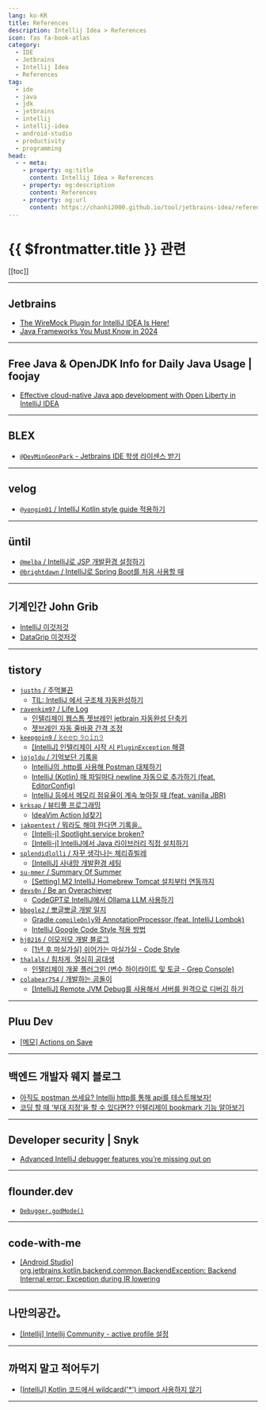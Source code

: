 ```yaml
---
lang: ko-KR
title: References
description: Intellij Idea > References
icon: fas fa-book-atlas
category:
  - IDE
  - Jetbrains
  - Intellij Idea
  - References
tag: 
  - ide
  - java
  - jdk
  - jetbrains
  - intellij
  - intellij-idea
  - android-studio
  - productivity
  - programming
head:
  - - meta:
    - property: og:title
      content: Intellij Idea > References
    - property: og:description
      content: References
    - property: og:url
      content: https://chanhi2000.github.io/tool/jetbrains-idea/references.html
---
```


# {{ $frontmatter.title }} 관련

[[toc]]

---

## <FontIcon icon="iconfont icon-jetbrains"/>Jetbrains

- [The WireMock Plugin for IntelliJ IDEA Is Here!](https://blog.jetbrains.com/idea/2024/04/the-wiremock-plugin-for-intellij-idea-is-here/)
- [Java Frameworks You Must Know in 2024](https://blog.jetbrains.com/idea/2024/04/java-frameworks-you-must-know-in-2024/)

---

## Free Java & OpenJDK Info for Daily Java Usage | foojay

- [Effective cloud-native Java app development with Open Liberty in IntelliJ IDEA](https://foojay.io/today/effective-cloud-native-java-app-development-with-open-liberty-in-intellij-idea/)

---

## <FontIcon icon="iconfont icon-blex"/>BLEX

- [`@DevMinGeonPark` - Jetbrains IDE 학생 라이센스 받기](https://blex.me/@DevMinGeonPark/jetbrains-ide-%ED%95%99%EC%83%9D-%EB%9D%BC%EC%9D%B4%EC%84%BC%EC%8A%A4-%EB%B0%9B%EA%B8%B0)

---

## <FontIcon icon="iconfont icon-velog"/>velog

- [`@yongin01` / IntelliJ Kotlin style guide 적용하기](https://velog.io/@yongin01/IntelliJ-Kotlin-style-guide-%EC%A0%81%EC%9A%A9%ED%95%98%EA%B8%B0)

---

## üntil

- [`@melba` / IntelliJ로 JSP 개발환경 설정하기](https://until.blog/@melba/intellij%EB%A1%9C-jsp-%EA%B0%9C%EB%B0%9C%ED%99%98%EA%B2%BD-%EC%84%A4%EC%A0%95%ED%95%98%EA%B8%B0)
- [`@brightdawn` / IntelliJ로 Spring Boot를 처음 사용할 때](https://until.blog/@brightdawn/intellij%EB%A1%9C-spring-boot%EB%A5%BC-%EC%B2%98%EC%9D%8C-%EC%82%AC%EC%9A%A9%ED%95%A0-%EB%95%8C)

---

## 기계인간 John Grib

- [IntelliJ 이것저것](https://johngrib.github.io/wiki/intellij/tips/)
- [DataGrip 이것저것](https://johngrib.github.io/wiki/tool/jetbrains/datagrip/)

---

## tistory

- [`jusths` / 주먹불끈](https://jusths.tistory.com/m/)
  - [TIL: IntelliJ 에서 구조체 자동완성하기](https://jusths.tistory.com/m/397)
  <!-- END: jusths -->
- [`ravenkim97` / Life Log](https://ravenkim97.tistory.com/m/)
  - [인텔리제이 웹스톰 젯브레인 jetbrain 자동완성 단축키](https://ravenkim97.tistory.com/m/427)
  - [젯브레인 자동 줄바꿈 간격 조정](https://ravenkim97.tistory.com/m/430)
  <!-- END: ravenkim97 -->
- [`keepgoin9` / 𝚔𝚎𝚎𝚙 𝟿𝚘𝚒𝚗𝟿](https://keepgoin9.tistory.com/m/)
  - [[IntelliJ] 인텔리제이 시작 시 `PluginException` 해결](https://keepgoin9.tistory.com/m/62)
  <!-- END: keepgoin9 -->
- [`jojoldu` / 기억보단 기록을](https://jojoldu.tistory.com/m/)
  - [IntelliJ의 .http를 사용해 Postman 대체하기](https://jojoldu.tistory.com/m/266)
  - [IntelliJ (Kotlin) 매 파일마다 newline 자동으로 추가하기 (feat. EditorConfig)](https://jojoldu.tistory.com/m/673)
  - [IntelliJ 등에서 메모리 점유율이 계속 높아질 때 (feat. vanilla JBR)](http://jojoldu.tistory.com/m/800)
  <!-- END: jojoldu -->
- [`krksap` / 뷰티풀 프로그래밍](https://krksap.tistory.com/m/)
  - [IdeaVim Action Id찾기](https://krksap.tistory.com/m/2305)
  <!-- END: krksap -->
- [`jakpentest` / 뭐라도 해야 한다면 기록을..](https://jakpentest.tistory.com/m/)
  - [\[Intelli-j\] Spotlight.service broken?](https://jakpentest.tistory.com/m/entry/Try-Reinstalling-Spotlightservice)
  - [\[Intelli-j\] IntelliJ에서 Java 라이브러리 직접 설치하기](https://jakpentest.tistory.com/m/entry/Intelli-j-IntelliJ%EC%97%90%EC%84%9C-Java-%EB%9D%BC%EC%9D%B4%EB%B8%8C%EB%9F%AC%EB%A6%AC-%EC%A7%81%EC%A0%91-%EC%84%A4%EC%B9%98%ED%95%98%EA%B8%B0)
  <!-- END: jakpentest -->
- [`splendidlolli` / 자꾸 생각나는 체리쥬빌레](https://splendidlolli.tistory.com/m/)
  - [\[IntelliJ\] 사내망 개발환경 세팅](https://splendidlolli.tistory.com/m/756)
  <!-- END: yyeennyy -->
- [`su-mmer` / Summary Of Summer](https://su-mmer.tistory.com/m/)
  - [\[Setting\] M2 IntelliJ Homebrew Tomcat 설치부터 연동까지](https://su-mmer.tistory.com/m/134)
  <!-- END: su-mmer -->
- [`devs0n` / Be an Overachiever](https://devs0n.tistory.com/m/)
  - [CodeGPT로 IntelliJ에서 Ollama LLM 사용하기](https://devs0n.tistory.com/m/196)
  <!-- END: devs0n -->
- [`bbogle2` / 뽀글뽀글 개발 일지](https://bbogle2.tistory.com/m/)
  - [Gradle `compileOnly`와 AnnotationProcessor (feat. IntelliJ Lombok)](https://bbogle2.tistory.com/m/entry/Gradle-compileOnly%EC%99%80-AnnotationProcessor-feat-IntelliJ-Lombok)
  - [IntelliJ Google Code Style 적용 방법](https://bbogle2.tistory.com/m/entry/IntelliJ-Google-Code-Style-%EC%A0%81%EC%9A%A9-%EB%B0%A9%EB%B2%95)
  <!-- END: bbogle2 -->
- [`hj0216` / 이모저모 개발 블로그](https://hj0216.tistory.com/m/)
  - [\[1년 후 마실가실\] 쉬어가는 마실가실 - Code Style](https://hj0216.tistory.com/m/954)
  <!-- END: hj0216 -->
- [`thalals` / 힘차게, 열심히 공대생](https://thalals.tistory.com/m/)
  - [인텔리제이 개꿀 플러그인 (변수 하이라이트 및 토글 - Grep Console)](https://thalals.tistory.com/m/487)
  <!-- END: thalals  -->
- [`colabear754` / 개발하는 곰돌이](https://colabear754.tistory.com/m/)
  - [\[IntelliJ\] Remote JVM Debug를 사용해서 서버를 원격으로 디버깅 하기](https://colabear754.tistory.com/m/223)
  <!-- END: colabear754 -->
<!-- END: tistory.com -->

---

## Pluu Dev

- [[메모] Actions on Save](https://pluu.github.io/blog/android/2024/04/28/actions_on_save/)

---

## 백엔드 개발자 웨지 블로그

- [아직도 postman 쓰세요? Intellij http를 통해 api를 테스트해보자!](https://sihyung92.oopy.io/etc/intellij/2)
- [코딩 할 때 ‘부대 지정’을 할 수 있다면?? 인텔리제이 bookmark 기능 알아보기](https://sihyung92.oopy.io/etc/intellij/4)

---

## Developer security | Snyk

- [Advanced IntelliJ debugger features you’re missing out on](https://snyk.io/blog/advanced-intellij-debugger-features/)

---

## flounder.dev

- [`Debugger.godMode()`](https://flounder.dev/posts/debugger-god-mode/)

---

## code-with-me

- [\[Android Studio\] org.jetbrains.kotlin.backend.common.BackendException: Backend Internal error: Exception during IR lowering](https://inblog.ai/code-with-me/android-studio-orgjetbrainskotlinbackendcommonbackendexception-backend-internal-error-exception-during-ir-lowering-24952)

---

## 나만의공간。

- [\[Intellij\] Intellij Community - active profile 설정](https://m.blog.naver.com/writer0713/223535970459)

---

## 까먹지 말고 적어두기

- [\[IntelliJ\] Kotlin 코드에서 wildcard('*') import 사용하지 않기](https://blog.leocat.kr/notes/2020/12/14/intellij-avoid-wildcard-imports-in-kotlin-with-intellij)

---

<TagLinks />
